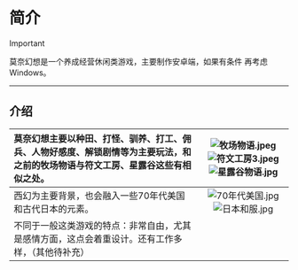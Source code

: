 # 简介

> [!IMPORTANT]
> 莫奈幻想是一个养成经营休闲类游戏，主要制作安卓端，如果有条件 再考虑Windows。

---

## 介绍

| 莫奈幻想主要以种田、打怪、驯养、打工、佣兵、人物好感度、解锁剧情等为主要玩法，和之前的牧场物语与符文工房、星露谷这些有相似之处。 | ![牧场物语.jpeg](https://img.picui.cn/free/2025/04/12/67f9e30caa793.jpeg)![符文工房3.jpeg](https://img.picui.cn/free/2025/04/12/67f9e30f3b357.jpeg)![星露谷物语.jpg](https://img.picui.cn/free/2025/04/12/67f9e30f2e1bc.jpg) |
| :--------------------------------------------------------------- | :-------------------------------------------------------------------------------------------------------------------------------------------------------------------------------------------------------------: |
| 西幻为主要背景，也会融入一些70年代美国和古代日本的元素。                                    |                                    ![70年代美国.jpg](https://img.picui.cn/free/2025/04/12/67f9e314aa9f4.jpg)![日本和服.jpg](https://img.picui.cn/free/2025/04/12/67f9e314deac5.jpg)                                     |
| 不同于一般这类游戏的特点：非常自由，尤其是感情方面，这点会着重设计。还有工作多样，（其他待补充）                 |                                                                                                                                                                                                                 |
